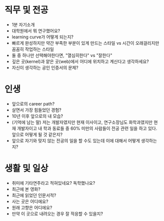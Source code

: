# 직무 및 전공
  * 1분 자기소개
  * 대학원에서 뭐 연구했어요?
  * learning curve가 어떻게 되는지?
  * 빠르게 완성하지만 약간 부족한 부분이 있게 만드는 스타일 vs 시간이 오래걸리지만 꼼꼼히 작업하는 스타일
  * 둘 중 하나만 선택해야한다면, "열심히한다" vs "잘한다"
  * 깊은 곳(kernel)과 얕은 곳(web)에서 어디에 위치하고 계신다고 생각하세요?
  * 자신이 생각하는 공인 인증서의 문제?

# 인생
  * 앞으로의 career path?
  * 살면서 가장 힘들었던 경험?
  * 10년 이후 앞으로의 내 모습?
  * (기억에 남는 말) 저는 개발자였지만 현재 이사이고, 연구소장님도 화학과였지만 현재 개발자이고 내 학과 동료들 중 60% 미만의 사람들이 전공 관련 일을 하고 있다. 앞으로 어떻게 될 것 같은지?
  * 앞으로 자기와 맞지 않는 전공의 일을 할 수도 있는데 이에 대해서 어떻게 생각하는지?

# 생활 및 일상
  * 취미에 기타연주라고 적혀있네요? 독학했나요?
  * 최근에 본 영화?
  * 최근에 읽었던 인문서적?
  * 사는 곳은 어디에요?
  * 원래 고향은 어디에요?
  * 만약 이 곳으로 내려오는 경우 잘 적응할 수 있을지?
